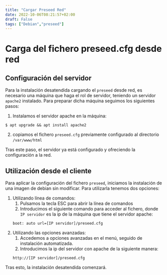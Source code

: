 ```yaml
---
title: "Cargar Preseed Red"
date: 2022-10-06T08:21:57+02:00
draft: False
tags: ["Debian","preseed"]
---
```


# Carga del fichero preseed.cfg desde red
## Configuración del servidor
Para la instalación desatendida cargando el `preseed` desde red, es necesario una máquina que haga el rol de servidor, teniendo un servidor `apache2` instalado. Para preparar dicha máquina seguimos los siguientes pasos: 

1. Instalamos el servidor apache en la máquina:
```
$ apt upgrade && apt install apache2
```
2. copiamos el fichero `preseed.cfg` previamente configurado al directorio `/var/www/html`

Tras este paso, el servidor ya está configurado y ofreciendo la configuración a la red.

## Utilización desde el cliente

Para aplicar la configuración del fichero `preseed`, iniciamos la instalación de una imagen de debian sin modificar. Para utilizarla tenemos dos opciones:
1. Utilizando línea de comandos:
    1. Pulsamos la tecla ESC para abrir la línea de comandos
    2. Introducimos el siguiente comando para acceder al fichero, donde `IP servidor` es la ip de la máquina que tiene el servidor apache:
    ```
    boot: auto url=[IP servidor]/preseed.cfg
    ```
2. Utilizando las opciones avanzadas:
    1. Accedemos a opciones avanzadas en el menú, seguido de instalación automatizada. 
    2. Introducimos la ip del servidor con apache de la siguiente manera:
    ```
    http://[IP servidor]/preseed.cfg
    ```
Tras esto, la instalación desatendida comenzará.